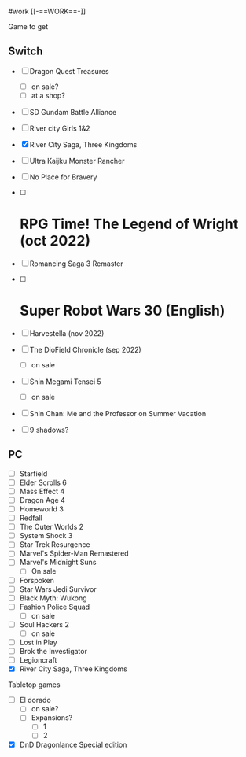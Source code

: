 #work 
[[-==WORK==-]]

Game to get

Switch
--
- [ ] Dragon Quest Treasures
	- [ ] on sale?
	- [ ] at a shop?
- [ ] SD Gundam Battle Alliance 
- [ ] River city Girls 1&2
- [x] River City Saga, Three Kingdoms
- [ ] Ultra Kaijku Monster Rancher
- [ ] No Place for Bravery
- [ ] # RPG Time! The Legend of Wright (oct 2022)
- [ ] Romancing Saga 3 Remaster
- [ ] # Super Robot Wars 30 (English)
- [ ] Harvestella (nov 2022)
- [ ] The DioField Chronicle (sep 2022)
	- [ ] on sale
- [ ] Shin Megami Tensei 5
	- [ ] on sale
- [ ] Shin Chan: Me and the Professor on Summer Vacation
- [ ] 9 shadows?


PC
--
- [ ] Starfield
- [ ] Elder Scrolls 6
- [ ] Mass Effect 4
- [ ] Dragon Age 4
- [ ] Homeworld 3
- [ ] Redfall
- [ ] The Outer Worlds 2
- [ ] System Shock 3
- [ ] Star Trek Resurgence
- [ ] Marvel's Spider-Man Remastered
- [ ] Marvel's Midnight Suns
	- [ ] On sale
- [ ] Forspoken
- [ ] Star Wars Jedi Survivor
- [ ] Black Myth: Wukong
- [ ] Fashion Police Squad
	- [ ] on sale
- [ ] Soul Hackers 2
	- [ ] on sale
- [ ] Lost in Play
- [ ] Brok the Investigator
- [ ] Legioncraft
- [x] River City Saga, Three Kingdoms

Tabletop games
- [ ] El dorado 
	- [ ] on sale?
	- [ ] Expansions?
		- [ ] 1
		- [ ] 2
- [x] DnD Dragonlance Special edition